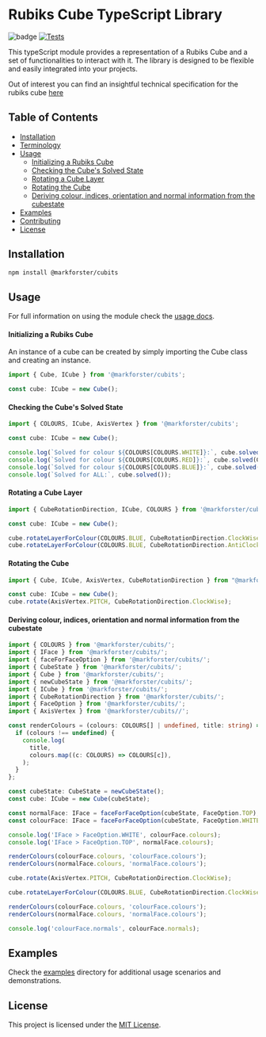 # Rubiks Cube TypeScript Library

![badge](https://img.shields.io/endpoint?url=https://gist.githubusercontent.com/markforster/c101d6d2eb46daca41a0d4139367c468/raw/test.json)
 [![Tests](https://github.com/markforster/cubits/actions/workflows/tests.yml/badge.svg)](https://github.com/markforster/cubits/actions/workflows/tests.yml)

This typeScript module provides a representation of a Rubiks Cube and a set of functionalities to interact with it. The library is designed to be flexible and easily integrated into your projects. 

Out of interest you can find an insightful technical specification for the rubiks cube [here](https://homes.luddy.indiana.edu/stsher/files/Rubiks_Cube.pdf)

## Table of Contents

- [Installation](#installation)
- [Terminology](#terminology)
- [Usage](#usage)
  - [Initializing a Rubiks Cube](#initializing-a-rubiks-cube)
  - [Checking the Cube's Solved State](#checking-the-cubes-solved-state)
  - [Rotating a Cube Layer](#rotating-a-cube-layer)
  - [Rotating the Cube](#rotating-the-cube)
  - [Deriving colour, indices, orientation and normal information from the cubestate](#deriving-colour-indices-orientation-and-normal-information-from-the-cubestate)
- [Examples](#examples)
- [Contributing](#contributing)
- [License](#license)

## Installation

```bash
npm install @markforster/cubits
```

## Usage

For full information on using the module check the [usage docs](./docs/USAGE.md).

#### Initializing a Rubiks Cube

An instance of a cube can be created by simply importing the Cube class and creating an instance.

```typescript
import { Cube, ICube } from '@markforster/cubits';

const cube: ICube = new Cube();
```

#### Checking the Cube's Solved State

```typescript
import { COLOURS, ICube, AxisVertex } from '@markforster/cubits';

const cube: ICube = new Cube();

console.log(`Solved for colour ${COLOURS[COLOURS.WHITE]}:`, cube.solved(COLOURS.WHITE));
console.log(`Solved for colour ${COLOURS[COLOURS.RED]}:`, cube.solved(COLOURS.RED));
console.log(`Solved for colour ${COLOURS[COLOURS.BLUE]}:`, cube.solved(COLOURS.BLUE));
console.log(`Solved for ALL:`, cube.solved());
```

#### Rotating a Cube Layer

```typescript
import { CubeRotationDirection, ICube, COLOURS } from '@markforster/cubits';

const cube: ICube = new Cube();

cube.rotateLayerForColour(COLOURS.BLUE, CubeRotationDirection.ClockWise);
cube.rotateLayerForColour(COLOURS.BLUE, CubeRotationDirection.AntiClockWise);
```

#### Rotating the Cube

```typescript
import { Cube, ICube, AxisVertex, CubeRotationDirection } from "@markforster/cubits"

const cube: ICube = new Cube();
cube.rotate(AxisVertex.PITCH, CubeRotationDirection.ClockWise);
```

#### Deriving colour, indices, orientation and normal information from the cubestate

```typescript
import { COLOURS } from '@markforster/cubits/';
import { IFace } from '@markforster/cubits/';
import { faceForFaceOption } from '@markforster/cubits/';
import { CubeState } from '@markforster/cubits/';
import { Cube } from '@markforster/cubits/';
import { newCubeState } from '@markforster/cubits/';
import { ICube } from '@markforster/cubits/';
import { CubeRotationDirection } from '@markforster/cubits/';
import { FaceOption } from '@markforster/cubits/';
import { AxisVertex } from '@markforster/cubits//';

const renderColours = (colours: COLOURS[] | undefined, title: string) => {
  if (colours !== undefined) {
    console.log(
      title,
      colours.map((c: COLOURS) => COLOURS[c]),
    );
  }
};

const cubeState: CubeState = newCubeState();
const cube: ICube = new Cube(cubeState);

const normalFace: IFace = faceForFaceOption(cubeState, FaceOption.TOP);
const colourFace: IFace = faceForFaceOption(cubeState, FaceOption.WHITE);

console.log('IFace > FaceOption.WHITE', colourFace.colours);
console.log('IFace > FaceOption.TOP', normalFace.colours);

renderColours(colourFace.colours, 'colourFace.colours');
renderColours(normalFace.colours, 'normalFace.colours');

cube.rotate(AxisVertex.PITCH, CubeRotationDirection.ClockWise);

cube.rotateLayerForColour(COLOURS.BLUE, CubeRotationDirection.ClockWise);

renderColours(colourFace.colours, 'colourFace.colours');
renderColours(normalFace.colours, 'normalFace.colours');

console.log('colourFace.normals', colourFace.normals);
```

## Examples

Check the [examples](./examples) directory for additional usage scenarios and demonstrations.

## License

This project is licensed under the [MIT License](LICENSE).
